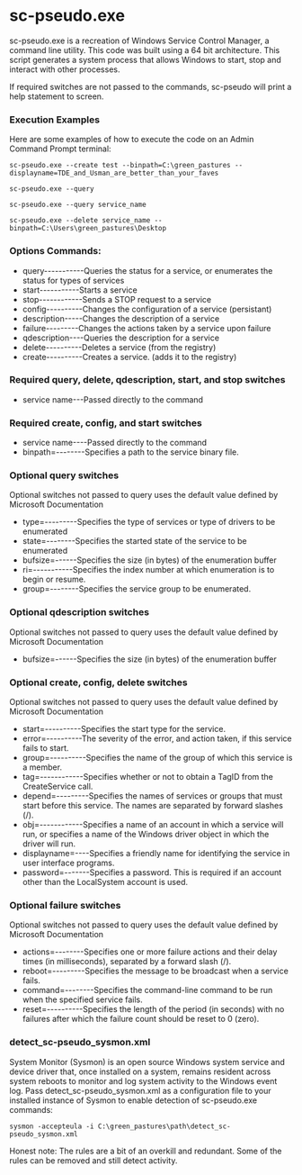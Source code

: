 sc-pseudo.exe
=============

sc-pseudo.exe is a recreation of Windows Service Control Manager, a command line utility. This code was built using a 64 bit architecture. 
This script generates a system process that allows Windows to start, stop and interact with other processes. 

If required switches are not passed to the commands, sc-pseudo will print a help statement to screen.



### Execution Examples
Here are some examples of how to execute the code on an Admin Command Prompt terminal:
 <pre><code>sc-pseudo.exe --create test --binpath=C:\green_pastures --displayname=TDE_and_Usman_are_better_than_your_faves</code></pre>
 <pre><code>sc-pseudo.exe --query</code></pre>
 <pre><code>sc-pseudo.exe --query service_name</code></pre>
 <pre><code>sc-pseudo.exe --delete service_name --binpath=C:\Users\green_pastures\Desktop</code></pre>

### Options Commands:
- query-----------Queries the status for a service, or
                  enumerates the status for types of services
- start-----------Starts a service
- stop------------Sends a STOP request to a service
- config----------Changes the configuration of a service (persistant)
- description-----Changes the description of a service
- failure---------Changes the actions taken by a service upon failure
- qdescription----Queries the description for a service
- delete----------Deletes a service (from the registry)
- create----------Creates a service. (adds it to the registry)

### Required query, delete, qdescription, start, and stop switches 
- service name---Passed directly to the command

### Required create, config, and start switches 
- service name----Passed directly to the command
- binpath=--------Specifies a path to the service binary file. 

### Optional query switches
Optional switches not passed to query uses the default value defined by Microsoft Documentation 
 - type=---------Specifies the type of services or type of drivers to be enumerated
 - state=--------Specifies the started state of the service to be enumerated
 - bufsize=------Specifies the size (in bytes) of the enumeration buffer
 - ri=-----------Specifies the index number at which enumeration is to begin or resume.
 - group=--------Specifies the service group to be enumerated.

### Optional qdescription switches
Optional switches not passed to query uses the default value defined by Microsoft Documentation 
 - bufsize=------Specifies the size (in bytes) of the enumeration buffer

### Optional create, config, delete switches 
Optional switches not passed to query uses the default value defined by Microsoft Documentation 
- start=----------Specifies the start type for the service.
- error=----------The severity of the error, and action taken, if this service fails to start.
- group=----------Specifies the name of the group of which this service is a member.
- tag=------------Specifies whether or not to obtain a TagID from the CreateService call.
- depend=---------Specifies the names of services or groups that must start before this service. The names are separated by forward slashes (/).
- obj=------------Specifies a name of an account in which a service will run, or specifies a name of the Windows driver object in which the driver will run.
- displayname=----Specifies a friendly name for identifying the service in user interface programs.
- password=-------Specifies a password. This is required if an account other than the LocalSystem account is used. 

### Optional failure switches
Optional switches not passed to query uses the default value defined by Microsoft Documentation 
- actions=--------Specifies one or more failure actions and their delay times (in milliseconds), separated by a forward slash (/).
- reboot=---------Specifies the message to be broadcast when a service fails.
- command=--------Specifies the command-line command to be run when the specified service fails.
- reset=----------Specifies the length of the period (in seconds) with no failures after which the failure count should be reset to 0 (zero).

### detect_sc-pseudo_sysmon.xml
System Monitor (Sysmon) is an open source Windows system service and device driver that, once installed on a system, remains resident across system reboots to monitor and log system activity to the Windows event log. Pass detect_sc-pseudo_sysmon.xml as a configuration file to your installed instance of Sysmon to enable detection of sc-pseudo.exe commands:
<pre><code>sysmon -accepteula -i C:\green_pastures\path\detect_sc-pseudo_sysmon.xml</code></pre>

Honest note: The rules are a bit of an overkill and redundant. Some of the rules can be removed and still detect activity.
